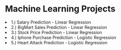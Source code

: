# Machine Learning Projects

<li>1.) Salary Prediction - Linear Regression</li>
<li>2.) BigMart Sales Prediction - Linear Regression</li>
<li>3.) Stock Price Prediction - Linear Regression</li>  
<li>4.) Iphone Purchase Prediction - Logistic Regression</li>
<li>5.) Heart Attack Prediction - Logistic Regression</li>
